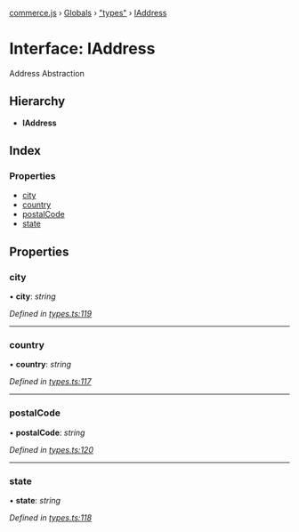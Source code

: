 [commerce.js](../README.md) › [Globals](../globals.md) › ["types"](../modules/_types_.md) › [IAddress](_types_.iaddress.md)

# Interface: IAddress

Address Abstraction

## Hierarchy

* **IAddress**

## Index

### Properties

* [city](_types_.iaddress.md#city)
* [country](_types_.iaddress.md#country)
* [postalCode](_types_.iaddress.md#postalcode)
* [state](_types_.iaddress.md#state)

## Properties

###  city

• **city**: *string*

*Defined in [types.ts:119](https://github.com/shopjs/commerce.js/blob/54ea778/src/types.ts#L119)*

___

###  country

• **country**: *string*

*Defined in [types.ts:117](https://github.com/shopjs/commerce.js/blob/54ea778/src/types.ts#L117)*

___

###  postalCode

• **postalCode**: *string*

*Defined in [types.ts:120](https://github.com/shopjs/commerce.js/blob/54ea778/src/types.ts#L120)*

___

###  state

• **state**: *string*

*Defined in [types.ts:118](https://github.com/shopjs/commerce.js/blob/54ea778/src/types.ts#L118)*
